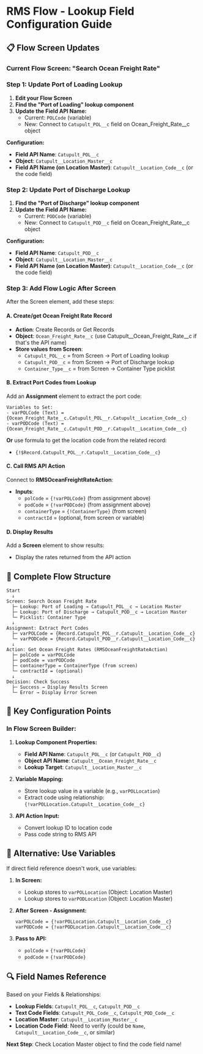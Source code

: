 # RMS Flow - Lookup Field Configuration Guide

## 📋 **Flow Screen Updates**

### **Current Flow Screen: "Search Ocean Freight Rate"**

### **Step 1: Update Port of Loading Lookup**

1. **Edit your Flow Screen**
2. **Find the "Port of Loading" lookup component**
3. **Update the Field API Name:**
   - Current: `POLCode` (variable)
   - New: Connect to `Catupult_POL__c` field on Ocean_Freight_Rate__c object

**Configuration:**
- **Field API Name**: `Catupult_POL__c`
- **Object**: `Catupult__Location_Master__c`
- **Field API Name (on Location Master)**: `Catupult__Location_Code__c` (or the code field)

### **Step 2: Update Port of Discharge Lookup**

1. **Find the "Port of Discharge" lookup component**
2. **Update the Field API Name:**
   - Current: `PODCode` (variable)
   - New: Connect to `Catupult_POD__c` field on Ocean_Freight_Rate__c object

**Configuration:**
- **Field API Name**: `Catupult_POD__c`
- **Object**: `Catupult__Location_Master__c`
- **Field API Name (on Location Master)**: `Catupult__Location_Code__c` (or the code field)

### **Step 3: Add Flow Logic After Screen**

After the Screen element, add these steps:

#### **A. Create/get Ocean Freight Rate Record**
- **Action**: Create Records or Get Records
- **Object**: `Ocean_Freight_Rate__c` (use Catupult__Ocean_Freight_Rate__c if that's the API name)
- **Store values from Screen**:
  - `Catupult_POL__c` = from Screen → Port of Loading lookup
  - `Catupult_POD__c` = from Screen → Port of Discharge lookup
  - `Container_Type__c` = from Screen → Container Type picklist

#### **B. Extract Port Codes from Lookup**

Add an **Assignment** element to extract the port code:

```
Variables to Set:
- varPOLCode (Text) = {Ocean_Freight_Rate__c.Catupult_POL__r.Catupult__Location_Code__c}
- varPODCode (Text) = {Ocean_Freight_Rate__c.Catupult_POD__r.Catupult__Location_Code__c}
```

**Or** use formula to get the location code from the related record:
- `{!$Record.Catupult_POL__r.Catupult__Location_Code__c}`

#### **C. Call RMS API Action**

Connect to **RMSOceanFreightRateAction**:
- **Inputs**:
  - `polCode` = `{!varPOLCode}` (from assignment above)
  - `podCode` = `{!varPODCode}` (from assignment above)
  - `containerType` = `{!ContainerType}` (from screen)
  - `contractId` = (optional, from screen or variable)

#### **D. Display Results**

Add a **Screen** element to show results:
- Display the rates returned from the API action

## 🔧 **Complete Flow Structure**

```
Start
  ↓
Screen: Search Ocean Freight Rate
  ├─ Lookup: Port of Loading → Catupult_POL__c → Location Master
  ├─ Lookup: Port of Discharge → Catupult_POD__c → Location Master
  └─ Picklist: Container Type
  ↓
Assignment: Extract Port Codes
  ├─ varPOLCode = {Record.Catupult_POL__r.Catupult__Location_Code__c}
  └─ varPODCode = {Record.Catupult_POD__r.Catupult__Location_Code__c}
  ↓
Action: Get Ocean Freight Rates (RMSOceanFreightRateAction)
  ├─ polCode = varPOLCode
  ├─ podCode = varPODCode
  ├─ containerType = ContainerType (from screen)
  └─ contractId = (optional)
  ↓
Decision: Check Success
  ├─ Success → Display Results Screen
  └─ Error → Display Error Screen
```

## 📝 **Key Configuration Points**

### **In Flow Screen Builder:**
1. **Lookup Component Properties:**
   - **Field API Name**: `Catupult_POL__c` (or `Catupult_POD__c`)
   - **Object API Name**: `Catupult__Ocean_Freight_Rate__c`
   - **Lookup Target**: `Catupult__Location_Master__c`

2. **Variable Mapping:**
   - Store lookup value in a variable (e.g., `varPOLLocation`)
   - Extract code using relationship: `{!varPOLLocation.Catupult__Location_Code__c}`

3. **API Action Input:**
   - Convert lookup ID to location code
   - Pass code string to RMS API

## 🎯 **Alternative: Use Variables**

If direct field reference doesn't work, use variables:

1. **In Screen:**
   - Lookup stores to `varPOLLocation` (Object: Location Master)
   - Lookup stores to `varPODLocation` (Object: Location Master)

2. **After Screen - Assignment:**
   ```
   varPOLCode = {!varPOLLocation.Catupult__Location_Code__c}
   varPODCode = {!varPODLocation.Catupult__Location_Code__c}
   ```

3. **Pass to API:**
   - `polCode` = `{!varPOLCode}`
   - `podCode` = `{!varPODCode}`

## 🔍 **Field Names Reference**

Based on your Fields & Relationships:
- **Lookup Fields**: `Catupult_POL__c`, `Catupult_POD__c`
- **Text Code Fields**: `Catupult_POL_Code__c`, `Catupult_POD_Code__c`
- **Location Master**: `Catupult__Location_Master__c`
- **Location Code Field**: Need to verify (could be `Name`, `Catupult__Location_Code__c`, or similar)

**Next Step**: Check Location Master object to find the code field name!

